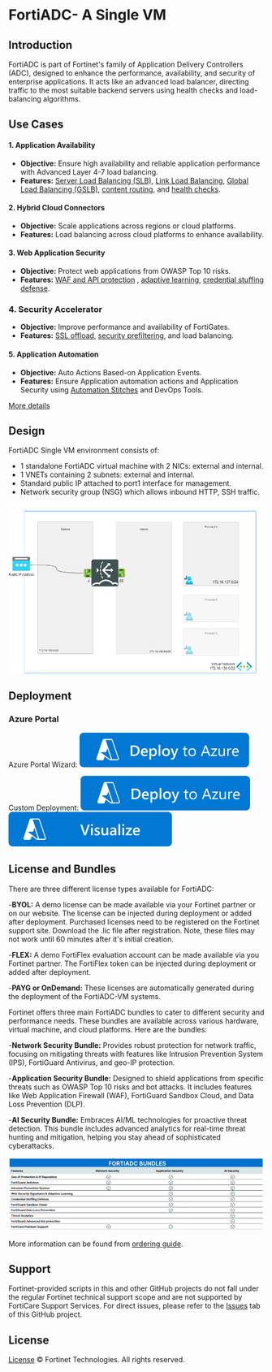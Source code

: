 # FortiADC- A Single VM

## Introduction

FortiADC is part of Fortinet's family of Application Delivery Controllers (ADC), designed to enhance the performance, availability, and security of enterprise applications.
It acts like an advanced load balancer, directing traffic to the most suitable backend servers using health checks and load-balancing algorithms.

## Use Cases

#### 1. Application Availability
- **Objective:** Ensure high availability and reliable application performance with Advanced Layer 4-7 load balancing.
- **Features:** [Server Load Balancing (SLB)](https://docs.fortinet.com/document/fortiadc/7.6.0/administration-guide/975733/server-load-balancing), [Link Load Balancing](https://docs.fortinet.com/document/fortiadc/7.6.0/administration-guide/337937/link-load-balancing), [Global Load Balancing (GSLB)](https://docs.fortinet.com/document/fortiadc/7.6.0/administration-guide/842895/global-load-balancing), [content routing](https://docs.fortinet.com/document/fortiadc/7.6.0/administration-guide/561482/configuring-content-routes), and [health checks](https://docs.fortinet.com/document/fortiadc/7.6.0/administration-guide/922491/health-check).

#### 2. Hybrid Cloud Connectors
- **Objective:** Scale applications across regions or cloud platforms.
- **Features:** Load balancing across cloud platforms to enhance availability.

#### 3. Web Application Security
- **Objective:** Protect web applications from OWASP Top 10 risks.
- **Features:** [WAF and API protection](https://docs.fortinet.com/document/fortiadc/7.4.2/handbook/503987/web-application-firewall) , [adaptive learning](https://docs.fortinet.com/document/fortiadc/7.6.0/administration-guide/128496/waf-adaptive-learning), [credential stuffing defense](https://docs.fortinet.com/document/fortiadc/7.6.0/administration-guide/870251/configuring-a-credential-stuffing-defense-policy).

### 4. Security Accelerator
- **Objective:** Improve performance and availability of FortiGates.
- **Features:** [SSL offload](https://docs.fortinet.com/document/fortiadc/7.6.0/administration-guide/397561/ssl-decryption-by-forward-proxy), [security prefiltering](https://docs.fortinet.com/document/fortiadc/7.6.0/administration-guide/303599/intrusion-prevention), and load balancing.

#### 5. Application Automation
- **Objective:** Auto Actions Based-on Application Events.
- **Features:** Ensure Application automation actions and Application Security using [Automation Stitches](https://docs.fortinet.com/document/fortiadc/7.6.0/administration-guide/599379/automation) and DevOps Tools.

[More details](https://www.fortinet.com/content/dam/fortinet/assets/data-sheets/FortiADC.pdf)

## Design

FortiADC Single VM environment consists of:

- 1 standalone FortiADC virtual machine with 2 NICs: external and internal.
- 1 VNETs containing 2 subnets: external and internal.
- Standard public IP attached to port1 interface for management.
- Network security group (NSG) which allows inbound HTTP, SSH traffic.

![FortiADC-VM azure design](images/fad-single-vm.png)

## Deployment

### Azure Portal

Azure Portal Wizard:
[![Azure Portal Wizard](https://raw.githubusercontent.com/Azure/azure-quickstart-templates/master/1-CONTRIBUTION-GUIDE/images/deploytoazure.svg?sanitize=true)](https://portal.azure.com/#create/Microsoft.Template/uri/https%3A%2F%2Fraw.githubusercontent.com%2F40net-cloud%2Ffortinet-azure-solutions%2Fmain%2FFortiWeb%2FA-Single-VM%2FmainTemplate.json/createUIDefinitionUri/https%3A%2F%2Fraw.githubusercontent.com%2F40net-cloud%2Ffortinet-azure-solutions%2Fmain%2FFortiWeb%2FA-Single-VM%2FcreateUiDefinition.json)

Custom Deployment:
[![Deploy To Azure](https://raw.githubusercontent.com/Azure/azure-quickstart-templates/master/1-CONTRIBUTION-GUIDE/images/deploytoazure.svg?sanitize=true)](https://portal.azure.com/#create/Microsoft.Template/uri/https%3A%2F%2Fraw.githubusercontent.com%2F40net-cloud%2Ffortinet-azure-solutions%2Fmain%2FFortiWeb%2FA-Single-VM%2FmainTemplate.json)
[![Visualize](https://raw.githubusercontent.com/Azure/azure-quickstart-templates/master/1-CONTRIBUTION-GUIDE/images/visualizebutton.svg?sanitize=true)](http://armviz.io/#/?load=https%3A%2F%2Fraw.githubusercontent.com%2F40net-cloud%2Ffortinet-azure-solutions$2Fmain%2FFortiWeb%2FA-Single-VM%2FmainTemplate.json)

## License and Bundles

There are three different license types available for FortiADC:

-**BYOL:** A demo license can be made available via your Fortinet partner or on our website. The license can be injected during deployment or added after deployment. Purchased licenses need to be registered on the Fortinet support site. Download the .lic file after registration. Note, these files may not work until 60 minutes after it's initial creation.

-**FLEX:** A demo FortiFlex evaluation account can be made available via you Fortinet partner. The FortiFlex token can be injected during deployment or added after deployment.

-**PAYG or OnDemand:** These licenses are automatically generated during the deployment of the FortiADC-VM systems.

Fortinet offers three main FortiADC bundles to cater to different security and performance needs. These bundles are available across various hardware, virtual machine, and cloud platforms. Here are the bundles:

-**Network Security Bundle:** Provides robust protection for network traffic, focusing on mitigating threats with features like Intrusion Prevention System (IPS), FortiGuard Antivirus, and geo-IP protection.

-**Application Security Bundle:** Designed to shield applications from specific threats such as OWASP Top 10 risks and bot attacks. It includes features like Web Application Firewall (WAF), FortiGuard Sandbox Cloud, and Data Loss Prevention (DLP).

-**AI Security Bundle:** Embraces AI/ML technologies for proactive threat detection. This bundle includes advanced analytics for real-time threat hunting and mitigation, helping you stay ahead of sophisticated cyberattacks.

![FortiADC Bundles](images/fad-bundles.png)

More information can be found from [ordering guide](https://www.fortinet.com/content/dam/fortinet/assets/data-sheets/og-fortiadc.pdf).

## Support

Fortinet-provided scripts in this and other GitHub projects do not fall under the regular Fortinet technical support scope and are not supported by FortiCare Support Services.
For direct issues, please refer to the [Issues](https://github.com/40net-cloud/fortinet-azure-solutions/issues) tab of this GitHub project.

## License

[License](/../../blob/main/LICENSE) © Fortinet Technologies. All rights reserved.
